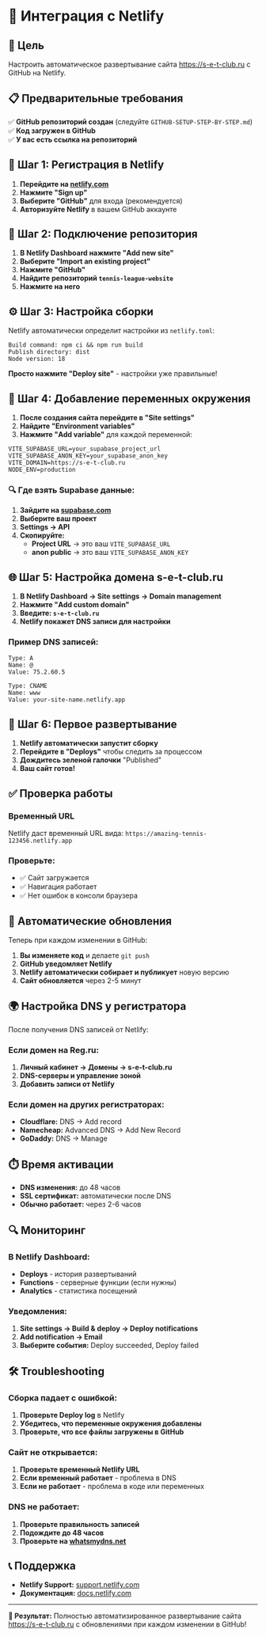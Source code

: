 # 🔗 Интеграция с Netlify

## 🎯 Цель
Настроить автоматическое развертывание сайта https://s-e-t-club.ru с GitHub на Netlify.

## 📋 Предварительные требования

✅ **GitHub репозиторий создан** (следуйте `GITHUB-SETUP-STEP-BY-STEP.md`)  
✅ **Код загружен в GitHub**  
✅ **У вас есть ссылка на репозиторий**

## 🚀 Шаг 1: Регистрация в Netlify

1. **Перейдите на [netlify.com](https://netlify.com)**
2. **Нажмите "Sign up"**
3. **Выберите "GitHub"** для входа (рекомендуется)
4. **Авторизуйте Netlify** в вашем GitHub аккаунте

## 🔗 Шаг 2: Подключение репозитория

1. **В Netlify Dashboard нажмите "Add new site"**
2. **Выберите "Import an existing project"**
3. **Нажмите "GitHub"**
4. **Найдите репозиторий `tennis-league-website`**
5. **Нажмите на него**

## ⚙️ Шаг 3: Настройка сборки

Netlify автоматически определит настройки из `netlify.toml`:

```
Build command: npm ci && npm run build
Publish directory: dist
Node version: 18
```

**Просто нажмите "Deploy site"** - настройки уже правильные!

## 🔧 Шаг 4: Добавление переменных окружения

1. **После создания сайта перейдите в "Site settings"**
2. **Найдите "Environment variables"**
3. **Нажмите "Add variable"** для каждой переменной:

```
VITE_SUPABASE_URL=your_supabase_project_url
VITE_SUPABASE_ANON_KEY=your_supabase_anon_key
VITE_DOMAIN=https://s-e-t-club.ru
NODE_ENV=production
```

### 🔍 Где взять Supabase данные:

1. **Зайдите на [supabase.com](https://supabase.com)**
2. **Выберите ваш проект**
3. **Settings → API**
4. **Скопируйте:**
   - **Project URL** → это ваш `VITE_SUPABASE_URL`
   - **anon public** → это ваш `VITE_SUPABASE_ANON_KEY`

## 🌐 Шаг 5: Настройка домена s-e-t-club.ru

1. **В Netlify Dashboard → Site settings → Domain management**
2. **Нажмите "Add custom domain"**
3. **Введите: `s-e-t-club.ru`**
4. **Netlify покажет DNS записи для настройки**

### Пример DNS записей:
```
Type: A
Name: @
Value: 75.2.60.5

Type: CNAME
Name: www
Value: your-site-name.netlify.app
```

## 🔄 Шаг 6: Первое развертывание

1. **Netlify автоматически запустит сборку**
2. **Перейдите в "Deploys"** чтобы следить за процессом
3. **Дождитесь зеленой галочки** "Published"
4. **Ваш сайт готов!**

## ✅ Проверка работы

### Временный URL
Netlify даст временный URL вида: `https://amazing-tennis-123456.netlify.app`

### Проверьте:
- ✅ Сайт загружается
- ✅ Навигация работает
- ✅ Нет ошибок в консоли браузера

## 🔄 Автоматические обновления

Теперь при каждом изменении в GitHub:

1. **Вы изменяете код** и делаете `git push`
2. **GitHub уведомляет Netlify**
3. **Netlify автоматически собирает и публикует** новую версию
4. **Сайт обновляется** через 2-5 минут

## 🌍 Настройка DNS у регистратора

После получения DNS записей от Netlify:

### Если домен на Reg.ru:
1. **Личный кабинет → Домены → s-e-t-club.ru**
2. **DNS-серверы и управление зоной**
3. **Добавить записи от Netlify**

### Если домен на других регистраторах:
- **Cloudflare:** DNS → Add record
- **Namecheap:** Advanced DNS → Add New Record
- **GoDaddy:** DNS → Manage

## ⏱️ Время активации

- **DNS изменения:** до 48 часов
- **SSL сертификат:** автоматически после DNS
- **Обычно работает:** через 2-6 часов

## 🔍 Мониторинг

### В Netlify Dashboard:
- **Deploys** - история развертываний
- **Functions** - серверные функции (если нужны)
- **Analytics** - статистика посещений

### Уведомления:
1. **Site settings → Build & deploy → Deploy notifications**
2. **Add notification → Email**
3. **Выберите события:** Deploy succeeded, Deploy failed

## 🛠️ Troubleshooting

### Сборка падает с ошибкой:
1. **Проверьте Deploy log** в Netlify
2. **Убедитесь, что переменные окружения добавлены**
3. **Проверьте, что все файлы загружены в GitHub**

### Сайт не открывается:
1. **Проверьте временный Netlify URL**
2. **Если временный работает** - проблема в DNS
3. **Если не работает** - проблема в коде или переменных

### DNS не работает:
1. **Проверьте правильность записей**
2. **Подождите до 48 часов**
3. **Проверьте на [whatsmydns.net](https://whatsmydns.net)**

## 📞 Поддержка

- **Netlify Support:** [support.netlify.com](https://support.netlify.com)
- **Документация:** [docs.netlify.com](https://docs.netlify.com)

---

**🎯 Результат:** Полностью автоматизированное развертывание сайта https://s-e-t-club.ru с обновлениями при каждом изменении в GitHub!